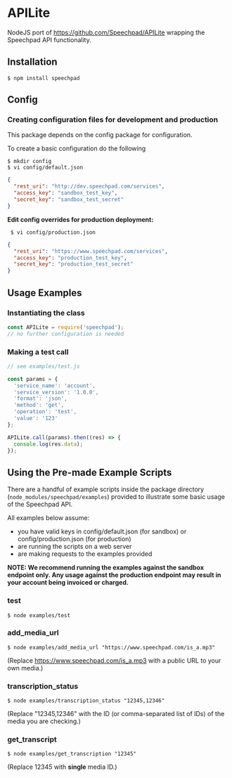 APILite
=======

NodeJS port of https://github.com/Speechpad/APILite wrapping the Speechpad API functionality.

## Installation

```shell
$ npm install speechpad
```

## Config

### Creating configuration files for development and production

This package depends on the config package for configuration.

To create a basic configuration do the following
```shell
$ mkdir config
$ vi config/default.json
```

```json
{
  "rest_uri": "http://dev.speechpad.com/services",
  "access_key": "sandbox_test_key",
  "secret_key": "sandbox_test_secret"
}
```

**Edit config overrides for production deployment:**

```shell
 $ vi config/production.json
```

```json
{
  "rest_uri": "https://www.speechpad.com/services",
  "access_key": "production_test_key",
  "secret_key": "production_test_secret"
}
```

## Usage Examples

### Instantiating the class

```js
const APILite = require('speechpad');
// no further configuration is needed
```

### Making a test call

```js
// see examples/test.js

const params = {
  'service_name': 'account',
  'service_version': '1.0.0',
  'format': 'json',
  'method': 'get',
  'operation': 'test',
  'value': '123'
};

APILite.call(params).then((res) => {
  console.log(res.data);
});
```

## Using the Pre-made Example Scripts

There are a handful of example scripts inside the package directory (`node_modules/speechpad/examples`) provided to illustrate some basic usage of the Speechpad API.

All examples below assume:

 - you have valid keys in config/default.json (for sandbox) or config/production.json (for production)
 - are running the scripts on a web server
 - are making requests to the examples provided

**NOTE: We recommend running the examples against the sandbox endpoint only.  Any usage against the production endpoint may result in your account being invoiced or charged.**

### test

```shell
$ node examples/test
```

### add_media_url

```shell
$ node examples/add_media_url "https://www.speechpad.com/is_a.mp3"
```

(Replace https://www.speechpad.com/is_a.mp3 with a public URL to your own media.)

### transcription_status

```shell
$ node examples/transcription_status "12345,12346"
```

(Replace "12345,12346" with the ID (or comma-separated list of IDs) of the media you are checking.)

### get_transcript

```shell
$ node examples/get_transcription "12345"
```

(Replace 12345 with **single** media ID.)